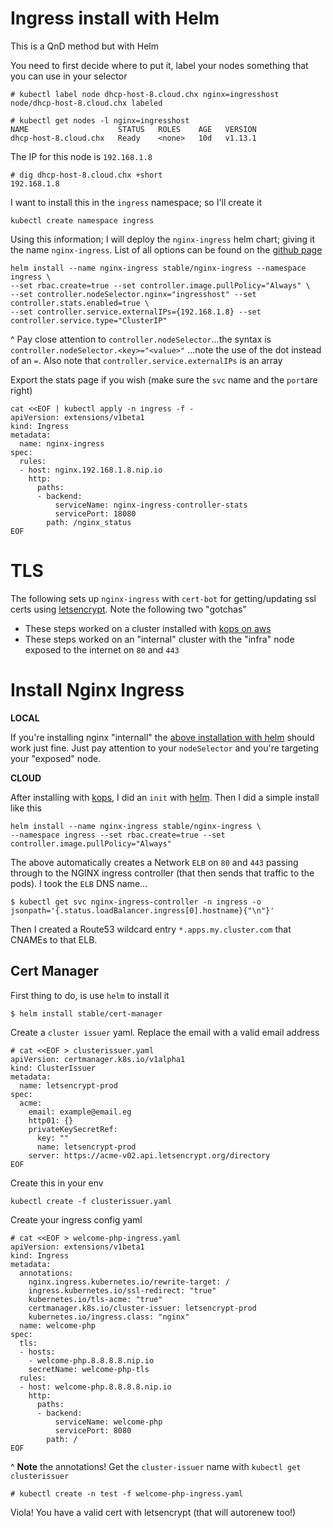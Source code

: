 # Ingress install with Helm

This is a QnD method but with Helm

You need to first decide where to put it, label your nodes something that you can use in your selector

```
# kubectl label node dhcp-host-8.cloud.chx nginx=ingresshost
node/dhcp-host-8.cloud.chx labeled

# kubectl get nodes -l nginx=ingresshost
NAME                    STATUS   ROLES    AGE   VERSION
dhcp-host-8.cloud.chx   Ready    <none>   10d   v1.13.1
```

The IP for this node is `192.168.1.8`

```
# dig dhcp-host-8.cloud.chx +short
192.168.1.8
```

I want to install this in the `ingress` namespace; so I'll create it

```
kubectl create namespace ingress
```

Using this information; I will deploy the `nginx-ingress` helm chart; giving it the name `nginx-ingress`. List of all options can be found on the [github page](https://github.com/helm/charts/tree/master/stable/nginx-ingress#configuration)

```
helm install --name nginx-ingress stable/nginx-ingress --namespace ingress \
--set rbac.create=true --set controller.image.pullPolicy="Always" \
--set controller.nodeSelector.nginx="ingresshost" --set controller.stats.enabled=true \
--set controller.service.externalIPs={192.168.1.8} --set controller.service.type="ClusterIP"
```

^ Pay close attention to `controller.nodeSelector`...the syntax is `controller.nodeSelector.<key>="<value>"` ...note the use of the dot instead of an `=`. Also note that `controller.service.externalIPs` is an array



Export the stats page if you wish (make sure the `svc` name and the `port`are right)

```
cat <<EOF | kubectl apply -n ingress -f -
apiVersion: extensions/v1beta1
kind: Ingress
metadata:
  name: nginx-ingress
spec:
  rules:
  - host: nginx.192.168.1.8.nip.io
    http:
      paths:
      - backend:
          serviceName: nginx-ingress-controller-stats
          servicePort: 18080
        path: /nginx_status
EOF
```

# TLS

The following sets up `nginx-ingress` with `cert-bot` for getting/updating ssl certs using [letsencrypt](https://letsencrypt.org/). Note the following two "gotchas"

* These steps worked on a cluster installed with [kops on aws](k8s-kops.md)
* These steps worked on an "internal" cluster with the "infra" node exposed to the internet on `80` and `443`

# Install Nginx Ingress

**LOCAL**

If you're installing nginx "internall" the [above installation with helm](#ingress-install-with-helm) should work just fine. Just pay attention to your `nodeSelector` and you're targeting your "exposed" node.

**CLOUD** 

After installing with [kops](k8s-kops.md), I did an `init` with [helm](k8s.md#helm). Then I did a simple install like this

```
helm install --name nginx-ingress stable/nginx-ingress \
--namespace ingress --set rbac.create=true --set controller.image.pullPolicy="Always"
```

The above automatically creates a Network `ELB` on `80` and `443` passing through to the NGINX ingress controller (that then sends that traffic to the pods). I took the `ELB` DNS name...

```
$ kubectl get svc nginx-ingress-controller -n ingress -o jsonpath='{.status.loadBalancer.ingress[0].hostname}{"\n"}'
```
Then I created a Route53 wildcard entry `*.apps.my.cluster.com` that CNAMEs to that ELB.

## Cert Manager

First thing to do, is use `helm` to install it

```
$ helm install stable/cert-manager
```

Create a  `cluster issuer` yaml. Replace the email with a valid email address

```
# cat <<EOF > clusterissuer.yaml
apiVersion: certmanager.k8s.io/v1alpha1
kind: ClusterIssuer
metadata:
  name: letsencrypt-prod
spec:
  acme:
    email: example@email.eg
    http01: {}
    privateKeySecretRef:
      key: ""
      name: letsencrypt-prod
    server: https://acme-v02.api.letsencrypt.org/directory
EOF
```

Create this in your env

```
kubectl create -f clusterissuer.yaml
```

Create your ingress config yaml

```
# cat <<EOF > welcome-php-ingress.yaml
apiVersion: extensions/v1beta1
kind: Ingress
metadata:
  annotations:
    nginx.ingress.kubernetes.io/rewrite-target: /
    ingress.kubernetes.io/ssl-redirect: "true"
    kubernetes.io/tls-acme: "true"
    certmanager.k8s.io/cluster-issuer: letsencrypt-prod
    kubernetes.io/ingress.class: "nginx"
  name: welcome-php
spec:
  tls:
  - hosts:
    - welcome-php.8.8.8.8.nip.io
    secretName: welcome-php-tls
  rules:
  - host: welcome-php.8.8.8.8.nip.io
    http:
      paths:
      - backend:
          serviceName: welcome-php
          servicePort: 8080
        path: /
EOF
```

^ **Note** the annotations! Get the `cluster-issuer` name with `kubectl get clusterissuer`

```
# kubectl create -n test -f welcome-php-ingress.yaml
```

Viola! You have a valid cert with letsencrypt (that will autorenew too!)
